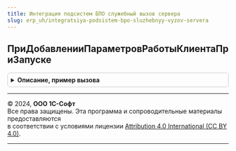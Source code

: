 ```yaml
---
title: Интеграция подсистем БПО служебный вызов сервера
slug: erp_uh/integratsiya-podsistem-bpo-sluzhebnyy-vyzov-servera
---
```



## ПриДобавленииПараметровРаботыКлиентаПриЗапуске
<details style="margin: 1em 0; padding: 0.5em; border: 1px solid #ccc; border-radius: 6px;">

<summary style="font-weight: bold; cursor: pointer;">Описание, пример вызова</summary>

```bsl

// Заполняет параметры работы клиента на сервере
// При использовании БСП процедуру требуется вызвать из процедуры
// ОбщегоНазначенияПереопределяемый.ПриДобавленииПараметровРаботыКлиента()
//
// Параметры:
//   Параметры - Структура:
//    * ИдентификаторКлиента - Строка - (входящий) идентификатор рабочего места клиента
//    * ОборудованиеДляПереустановки - Массив из Структура - имена макетов для переустановки внешних компонент
//    * ИдентификаторОбсужденияРаспределеннойФискализации - ИдентификаторОбсужденияСистемыВзаимодействия -
Процедура ПриДобавленииПараметровРаботыКлиентаПриЗапуске(Параметры) Экспорт
```

Пример вызова
```bsl
ИнтеграцияПодсистемБПОСлужебныйВызовСервера.ПриДобавленииПараметровРаботыКлиентаПриЗапуске(Параметры) 
```
</details>

---

© 2024, **ООО 1С-Софт**  
Все права защищены. Эта программа и сопроводительные материалы предоставляются  
в соответствии с условиями лицензии [Attribution 4.0 International (CC BY 4.0)](https://creativecommons.org/licenses/by/4.0/legalcode).

---
